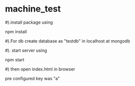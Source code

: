 # machine_test

#).install package using

npm install

#).For db create database as "testdb" in localhost at mongodb

#). start server using

npm start

#) then open index.html in browser

pre configured key was "a"
